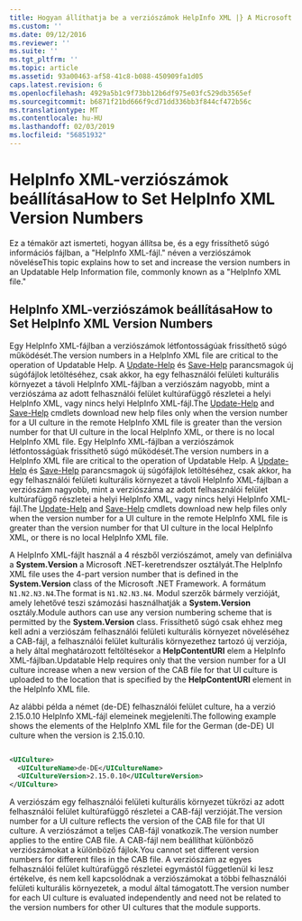 ```yaml
---
title: Hogyan állíthatja be a verziószámok HelpInfo XML |} A Microsoft Docs
ms.custom: ''
ms.date: 09/12/2016
ms.reviewer: ''
ms.suite: ''
ms.tgt_pltfrm: ''
ms.topic: article
ms.assetid: 93a00463-af58-41c8-b088-450909fa1d05
caps.latest.revision: 6
ms.openlocfilehash: 4929a5b1c9f73bb12b6df975e03fc529db3565ef
ms.sourcegitcommit: b6871f21bd666f9cd71dd336bb3f844cf472b56c
ms.translationtype: MT
ms.contentlocale: hu-HU
ms.lasthandoff: 02/03/2019
ms.locfileid: "56851932"
---
```

# <a name="how-to-set-helpinfo-xml-version-numbers"></a><span data-ttu-id="83d23-102">HelpInfo XML-verziószámok beállítása</span><span class="sxs-lookup"><span data-stu-id="83d23-102">How to Set HelpInfo XML Version Numbers</span></span>

<span data-ttu-id="83d23-103">Ez a témakör azt ismerteti, hogyan állítsa be, és a egy frissíthető súgó információs fájlban, a "HelpInfo XML-fájl." néven a verziószámok növelése</span><span class="sxs-lookup"><span data-stu-id="83d23-103">This topic explains how to set and increase the version numbers in an Updatable Help Information file, commonly known as a "HelpInfo XML file."</span></span>

## <a name="how-to-set-helpinfo-xml-version-numbers"></a><span data-ttu-id="83d23-104">HelpInfo XML-verziószámok beállítása</span><span class="sxs-lookup"><span data-stu-id="83d23-104">How to Set HelpInfo XML Version Numbers</span></span>

<span data-ttu-id="83d23-105">Egy HelpInfo XML-fájlban a verziószámok létfontosságúak frissíthető súgó működését.</span><span class="sxs-lookup"><span data-stu-id="83d23-105">The version numbers in a HelpInfo XML file are critical to the operation of Updatable Help.</span></span> <span data-ttu-id="83d23-106">A [Update-Help](/powershell/module/Microsoft.PowerShell.Core/Update-Help) és [Save-Help](/powershell/module/Microsoft.PowerShell.Core/Update-Help) parancsmagok új súgófájlok letöltéséhez, csak akkor, ha egy felhasználói felületi kulturális környezet a távoli HelpInfo XML-fájlban a verziószám nagyobb, mint a verziószáma az adott felhasználói felület kultúrafüggő részletei a helyi HelpInfo XML, vagy nincs helyi HelpInfo XML-fájl.</span><span class="sxs-lookup"><span data-stu-id="83d23-106">The [Update-Help](/powershell/module/Microsoft.PowerShell.Core/Update-Help) and [Save-Help](/powershell/module/Microsoft.PowerShell.Core/Update-Help) cmdlets download new help files only when the version number for a UI culture in the remote HelpInfo XML file is greater than the version number for that UI culture in the local HelpInfo XML, or there is no local HelpInfo XML file.</span></span>
<span data-ttu-id="83d23-107">Egy HelpInfo XML-fájlban a verziószámok létfontosságúak frissíthető súgó működését.</span><span class="sxs-lookup"><span data-stu-id="83d23-107">The version numbers in a HelpInfo XML file are critical to the operation of Updatable Help.</span></span> <span data-ttu-id="83d23-108">A [Update-Help](/powershell/module/Microsoft.PowerShell.Core/Update-Help) és [Save-Help](/powershell/module/Microsoft.PowerShell.Core/Update-Help) parancsmagok új súgófájlok letöltéséhez, csak akkor, ha egy felhasználói felületi kulturális környezet a távoli HelpInfo XML-fájlban a verziószám nagyobb, mint a verziószáma az adott felhasználói felület kultúrafüggő részletei a helyi HelpInfo XML, vagy nincs helyi HelpInfo XML-fájl.</span><span class="sxs-lookup"><span data-stu-id="83d23-108">The [Update-Help](/powershell/module/Microsoft.PowerShell.Core/Update-Help) and [Save-Help](/powershell/module/Microsoft.PowerShell.Core/Update-Help) cmdlets download new help files only when the version number for a UI culture in the remote HelpInfo XML file is greater than the version number for that UI culture in the local HelpInfo XML, or there is no local HelpInfo XML file.</span></span>

<span data-ttu-id="83d23-109">A HelpInfo XML-fájlt használ a 4 részből verziószámot, amely van definiálva a **System.Version** a Microsoft .NET-keretrendszer osztályát.</span><span class="sxs-lookup"><span data-stu-id="83d23-109">The HelpInfo XML file uses the 4-part version number that is defined in the **System.Version** class of the Microsoft .NET Framework.</span></span> <span data-ttu-id="83d23-110">A formátum `N1.N2.N3.N4`.</span><span class="sxs-lookup"><span data-stu-id="83d23-110">The format is `N1.N2.N3.N4`.</span></span> <span data-ttu-id="83d23-111">Modul szerzők bármely verzióját, amely lehetővé teszi számozási használhatják a **System.Version** osztály.</span><span class="sxs-lookup"><span data-stu-id="83d23-111">Module authors can use any version numbering scheme that is permitted by the **System.Version** class.</span></span> <span data-ttu-id="83d23-112">Frissíthető súgó csak ehhez meg kell adni a verziószám felhasználói felületi kulturális környezet növeléséhez a CAB-fájl, a felhasználói felület kulturális környezethez tartozó új verziója, a hely által meghatározott feltöltésekor a **HelpContentURI** elem a HelpInfo XML-fájlban.</span><span class="sxs-lookup"><span data-stu-id="83d23-112">Updatable Help requires only that the version number for a UI culture increase when a new version of the CAB file for that UI culture is uploaded to the location that is specified by the **HelpContentURI** element in the HelpInfo XML file.</span></span>

<span data-ttu-id="83d23-113">Az alábbi példa a német (de-DE) felhasználói felület culture, ha a verzió 2.15.0.10 HelpInfo XML-fájl elemeinek megjeleníti.</span><span class="sxs-lookup"><span data-stu-id="83d23-113">The following example shows the elements of the HelpInfo XML file for the German (de-DE) UI culture when the version is 2.15.0.10.</span></span>

```xml

<UICulture>
  <UICultureName>de-DE</UICultureName>
  <UICultureVersion>2.15.0.10</UICultureVersion>
</UICulture>
```

<span data-ttu-id="83d23-114">A verziószám egy felhasználói felületi kulturális környezet tükrözi az adott felhasználói felület kultúrafüggő részletei a CAB-fájl verzióját.</span><span class="sxs-lookup"><span data-stu-id="83d23-114">The version number for a UI culture reflects the version of the CAB file for that UI culture.</span></span> <span data-ttu-id="83d23-115">A verziószámot a teljes CAB-fájl vonatkozik.</span><span class="sxs-lookup"><span data-stu-id="83d23-115">The version number applies to the entire CAB file.</span></span> <span data-ttu-id="83d23-116">A CAB-fájl nem beállíthat különböző verziószámokat a különböző fájlok.</span><span class="sxs-lookup"><span data-stu-id="83d23-116">You cannot set different version numbers for different files in the CAB file.</span></span> <span data-ttu-id="83d23-117">A verziószám az egyes felhasználói felület kultúrafüggő részletei egymástól függetlenül ki lesz értékelve, és nem kell kapcsolódnak a verziószámokat a többi felhasználói felületi kulturális környezetek, a modul által támogatott.</span><span class="sxs-lookup"><span data-stu-id="83d23-117">The version number for each UI culture is evaluated independently and need not be related to the version numbers for other UI cultures that the module supports.</span></span>